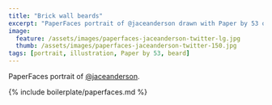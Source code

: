 ```yaml
---
title: "Brick wall beards"
excerpt: "PaperFaces portrait of @jaceanderson drawn with Paper by 53 on an iPad."
image: 
  feature: /assets/images/paperfaces-jaceanderson-twitter-lg.jpg
  thumb: /assets/images/paperfaces-jaceanderson-twitter-150.jpg
tags: [portrait, illustration, Paper by 53, beard]
---
```


PaperFaces portrait of [@jaceanderson](http://twitter.com/jaceanderson).

{% include boilerplate/paperfaces.md %}